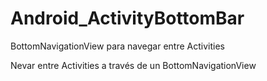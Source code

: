 # Android_ActivityBottomBar
BottomNavigationView para navegar entre Activities

Nevar entre Activities a través de un BottomNavigationView
